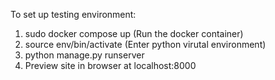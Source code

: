 To set up testing environment:
1. sudo docker compose up (Run the docker container)
2. source env/bin/activate (Enter python virutal environment)
3. python manage.py  runserver
4. Preview site in browser at localhost:8000
